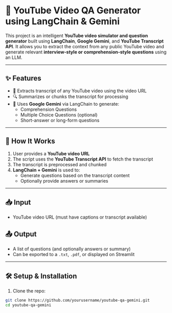 # 🎥 YouTube Video QA Generator using LangChain & Gemini

This project is an intelligent **YouTube video simulator and question generator** built using **LangChain**, **Google Gemini**, and **YouTube Transcript API**. It allows you to extract the context from any public YouTube video and generate relevant **interview-style or comprehension-style questions** using an LLM.

---

## ✨ Features

- 🧠 Extracts transcript of any YouTube video using the video URL
- 🔍 Summarizes or chunks the transcript for processing
- 🤖 Uses **Google Gemini** via LangChain to generate:
  - Comprehension Questions
  - Multiple Choice Questions (optional)
  - Short-answer or long-form questions

---

## 🚀 How It Works

1. User provides a **YouTube video URL**
2. The script uses the **YouTube Transcript API** to fetch the transcript
3. The transcript is preprocessed and chunked
4. **LangChain + Gemini** is used to:
   - Generate questions based on the transcript content
   - Optionally provide answers or summaries

---

## 📥 Input

- YouTube video URL (must have captions or transcript available)

## 📤 Output

- A list of questions (and optionally answers or summary)
- Can be exported to a `.txt`, `.pdf`, or displayed on Streamlit

---

## 🛠️ Setup & Installation

1. Clone the repo:

```bash
git clone https://github.com/yourusername/youtube-qa-gemini.git
cd youtube-qa-gemini
